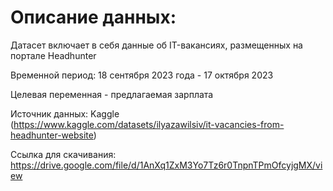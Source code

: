# Описание данных: 

Датасет включает в себя данные об IT-вакансиях, размещенных на портале Headhunter

Временной период: 18 сентября 2023 года - 17 октября 2023

Целевая переменная - предлагаемая зарплата

Источник данных: Kaggle (https://www.kaggle.com/datasets/ilyazawilsiv/it-vacancies-from-headhunter-website)

Ссылка для скачивания: https://drive.google.com/file/d/1AnXq1ZxM3Yo7Tz6r0TnpnTPmOfcyjgMX/view
